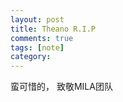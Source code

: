 ```yaml
---
layout: post
title: Theano R.I.P
comments: true
tags: [note]
category: 
---
```



蛮可惜的， 致敬MILA团队



